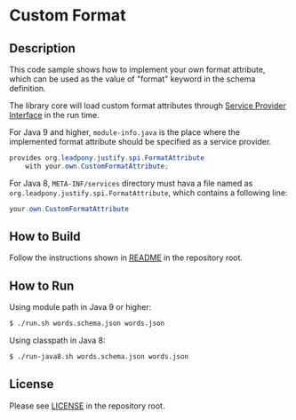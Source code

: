 # Custom Format

## Description

This code sample shows how to implement your own format attribute,
which can be used as the value of "format" keyword in the schema definition.

The library core will load custom format attributes through  [Service Provider Interface] in the run time.

For Java 9 and higher, `module-info.java` is the place where the implemented format attribute should be specified as a service provider.

```java
provides org.leadpony.justify.spi.FormatAttribute
    with your.own.CustomFormatAttribute;
```  

For Java 8, `META-INF/services` directory must hava a file named as `org.leadpony.justify.spi.FormatAttribute`, which contains a following line:

```java
your.own.CustomFormatAttribute
```

## How to Build

Follow the instructions shown in [README](../README.md) in the repository root.

## How to Run

Using module path in Java 9 or higher:

```bash
$ ./run.sh words.schema.json words.json
```

Using classpath in Java 8:

```bash
$ ./run-java8.sh words.schema.json words.json
```

## License

Please see [LICENSE](../LICENSE) in the repository root.

[Java API for JSON Processing]: https://javaee.github.io/jsonp/
[Service Provider Interface]: https://docs.oracle.com/javase/9/docs/api/java/util/ServiceLoader.html
